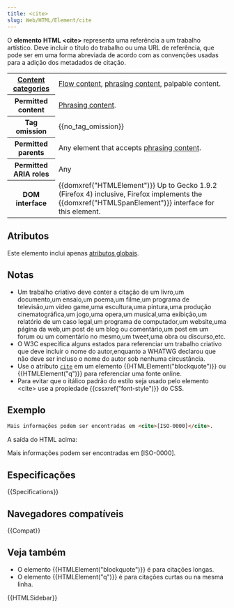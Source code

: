 ```yaml
---
title: <cite>
slug: Web/HTML/Element/cite
---
```


O **elemento** **HTML \<cite>** representa uma referência a um trabalho artístico. Deve incluir o título do trabalho ou uma URL de referência, que pode ser em uma forma abreviada de acordo com as convenções usadas para a adição dos metadados de citação.

<table class="properties">
  <tbody>
    <tr>
      <th scope="row">
        <a href="/pt-BR/docs/HTML/Content_categories">Content categories</a>
      </th>
      <td>
        <a href="/pt-BR/docs/HTML/Content_categories#Flow_content"
          >Flow content</a
        >,
        <a href="/pt-BR/docs/HTML/Content_categories#Phrasing_content"
          >phrasing content</a
        >, palpable content.
      </td>
    </tr>
    <tr>
      <th scope="row">Permitted content</th>
      <td>
        <a href="/pt-BR/docs/HTML/Content_categories#Phrasing_content"
          >Phrasing content</a
        >.
      </td>
    </tr>
    <tr>
      <th scope="row">Tag omission</th>
      <td>{{no_tag_omission}}</td>
    </tr>
    <tr>
      <th scope="row">Permitted parents</th>
      <td>
        Any element that accepts
        <a href="/pt-BR/docs/HTML/Content_categories#Phrasing_content"
          >phrasing content</a
        >.
      </td>
    </tr>
    <tr>
      <th scope="row">Permitted ARIA roles</th>
      <td>Any</td>
    </tr>
    <tr>
      <th scope="row">DOM interface</th>
      <td>
        {{domxref("HTMLElement")}} Up to Gecko 1.9.2 (Firefox 4)
        inclusive, Firefox implements the
        {{domxref("HTMLSpanElement")}} interface for this element.
      </td>
    </tr>
  </tbody>
</table>

## Atributos

Este elemento inclui apenas [atributos globais](/pt-BR/docs/HTML/Global_attributes).

## Notas

- Um trabalho criativo deve conter a citação de um livro,um documento,um ensaio,um poema,um filme,um programa de televisão,um video game,uma escultura,uma pintura,uma produção cinematográfica,um jogo,uma opera,um musical,uma exibição,um relatório de um caso legal,um programa de computador,um website,uma página da web,um post de um blog ou comentário,um post em um forum ou um comentário no mesmo,um tweet,uma obra ou discurso,etc.
- O W3C específica alguns estados para referenciar um trabalho criativo que deve incluir o nome do autor,enquanto a WHATWG declarou que não deve ser incluso o nome do autor sob nenhuma circustância.
- Use o atributo [`cite`](/pt-BR/docs/Web/HTML/Element/blockquote#cite) em um elemento {{HTMLElement("blockquote")}} ou {{HTMLElement("q")}} para referenciar uma fonte online.
- Para evitar que o itálico padrão do estilo seja usado pelo elemento \<cite> use a propiedade {{cssxref("font-style")}} do CSS.

## Exemplo

```html
Mais informações podem ser encontradas em <cite>[ISO-0000]</cite>.
```

A saída do HTML acima:

Mais informações podem ser encontradas em \[ISO-0000].

## Especificações

{{Specifications}}

## Navegadores compatíveis

{{Compat}}

## Veja também

- O elemento {{HTMLElement("blockquote")}} é para citações longas.
- O elemento {{HTMLElement("q")}} é para citações curtas ou na mesma linha.

{{HTMLSidebar}}
